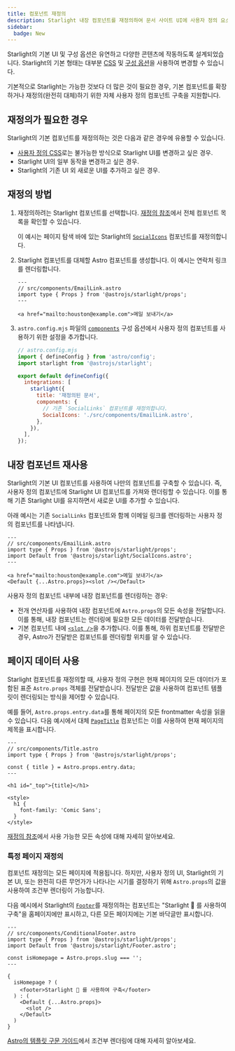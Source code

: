 ```yaml
---
title: 컴포넌트 재정의
description: Starlight 내장 컴포넌트를 재정의하여 문서 사이트 UI에 사용자 정의 요소를 추가하는 방법에 대해 알아보세요.
sidebar:
  badge: New
---
```


Starlight의 기본 UI 및 구성 옵션은 유연하고 다양한 콘텐츠에 작동하도록 설계되었습니다. Starlight의 기본 형태는 대부분 [CSS](/ko/guides/css-and-tailwind/) 및 [구성 옵션](/ko/guides/customization/)을 사용하여 변경할 수 있습니다.

기본적으로 Starlight는 가능한 것보다 더 많은 것이 필요한 경우, 기본 컴포넌트를 확장하거나 재정의(완전히 대체)하기 위한 자체 사용자 정의 컴포넌트 구축을 지원합니다.

## 재정의가 필요한 경우

Starlight의 기본 컴포넌트를 재정의하는 것은 다음과 같은 경우에 유용할 수 있습니다.

- [사용자 정의 CSS](/ko/guides/css-and-tailwind/)로는 불가능한 방식으로 Starlight UI를 변경하고 싶은 경우.
- Starlight UI의 일부 동작을 변경하고 싶은 경우.
- Starlight의 기존 UI 외 새로운 UI를 추가하고 싶은 경우.

## 재정의 방법

1. 재정의하려는 Starlight 컴포넌트를 선택합니다.
   [재정의 참조](/ko/reference/overrides/)에서 전체 컴포넌트 목록을 확인할 수 있습니다.

   이 예시는 페이지 탐색 바에 있는 Starlight의 [`SocialIcons`](/ko/reference/overrides/#socialicons) 컴포넌트를 재정의합니다.

2. Starlight 컴포넌트를 대체할 Astro 컴포넌트를 생성합니다.
   이 예시는 연락처 링크를 렌더링합니다.

   ```astro
   ---
   // src/components/EmailLink.astro
   import type { Props } from '@astrojs/starlight/props';
   ---

   <a href="mailto:houston@example.com">메일 보내기</a>
   ```

3. `astro.config.mjs` 파일의 [`components`](/ko/reference/configuration/#components) 구성 옵션에서 사용자 정의 컴포넌트를 사용하기 위한 설정을 추가합니다.

   ```js {9-12}
   // astro.config.mjs
   import { defineConfig } from 'astro/config';
   import starlight from '@astrojs/starlight';

   export default defineConfig({
     integrations: [
       starlight({
         title: '재정의된 문서',
         components: {
           // 기존 `SocialLinks` 컴포넌트를 재정의합니다.
           SocialIcons: './src/components/EmailLink.astro',
         },
       }),
     ],
   });
   ```

## 내장 컴포넌트 재사용

Starlight의 기본 UI 컴포넌트를 사용하여 나만의 컴포넌트를 구축할 수 있습니다. 즉, 사용자 정의 컴포넌트에 Starlight UI 컴포넌트를 가져와 렌더링할 수 있습니다. 이를 통해 기존 Starlight UI를 유지하면서 새로운 UI를 추가할 수 있습니다.

아래 예시는 기존 `SocialLinks` 컴포넌트와 함께 이메일 링크를 렌더링하는 사용자 정의 컴포넌트를 나타냅니다.

```astro {4,8}
---
// src/components/EmailLink.astro
import type { Props } from '@astrojs/starlight/props';
import Default from '@astrojs/starlight/SocialIcons.astro';
---

<a href="mailto:houston@example.com">메일 보내기</a>
<Default {...Astro.props}><slot /></Default>
```

사용자 정의 컴포넌트 내부에 내장 컴포넌트를 렌더링하는 경우:

- 전개 연산자를 사용하여 내장 컴포넌트에 `Astro.props`의 모든 속성을 전달합니다. 이를 통해, 내장 컴포넌트는 렌더링에 필요한 모든 데이터를 전달받습니다.
- 기본 컴포넌트 내에 [`<slot />`](https://docs.astro.build/ko/core-concepts/astro-components/#슬롯)을 추가합니다. 이를 통해, 하위 컴포넌트를 전달받은 경우, Astro가 전달받은 컴포넌트를 렌더링할 위치를 알 수 있습니다.

## 페이지 데이터 사용

Starlight 컴포넌트를 재정의할 때, 사용자 정의 구현은 현재 페이지의 모든 데이터가 포함된 표준 `Astro.props` 객체를 전달받습니다.
전달받은 값을 사용하여 컴포넌트 템플릿이 렌더링되는 방식을 제어할 수 있습니다.

예를 들어, `Astro.props.entry.data`를 통해 페이지의 모든 frontmatter 속성을 읽을 수 있습니다. 다음 예시에서 대체 [`PageTitle`](/ko/reference/overrides/#pagetitle) 컴포넌트는 이를 사용하여 현재 페이지의 제목을 표시합니다.

```astro {5} "{title}"
---
// src/components/Title.astro
import type { Props } from '@astrojs/starlight/props';

const { title } = Astro.props.entry.data;
---

<h1 id="_top">{title}</h1>

<style>
  h1 {
    font-family: 'Comic Sans';
  }
</style>
```

[재정의 참조](/ko/reference/overrides/#컴포넌트-속성)에서 사용 가능한 모든 속성에 대해 자세히 알아보세요.

### 특정 페이지 재정의

컴포넌트 재정의는 모든 페이지에 적용됩니다. 하지만, 사용자 정의 UI, Starlight의 기본 UI, 또는 완전히 다른 무언가가 나타나는 시기를 결정하기 위해 `Astro.props`의 값을 사용하여 조건부 렌더링이 가능합니다.

다음 예시에서 Starlight의 [`Footer`](/ko/reference/overrides/#footer)를 재정의하는 컴포넌트는 "Starlight 🌟 를 사용하여 구축"을 홈페이지에만 표시하고, 다른 모든 페이지에는 기본 바닥글만 표시합니다.

```astro
---
// src/components/ConditionalFooter.astro
import type { Props } from '@astrojs/starlight/props';
import Default from '@astrojs/starlight/Footer.astro';

const isHomepage = Astro.props.slug === '';
---

{
  isHomepage ? (
    <footer>Starlight 🌟 를 사용하여 구축</footer>
  ) : (
    <Default {...Astro.props}>
      <slot />
    </Default>
  )
}
```

[Astro의 템플릿 구문 가이드](https://docs.astro.build/ko/core-concepts/astro-syntax/#dynamic-html)에서 조건부 렌더링에 대해 자세히 알아보세요.
